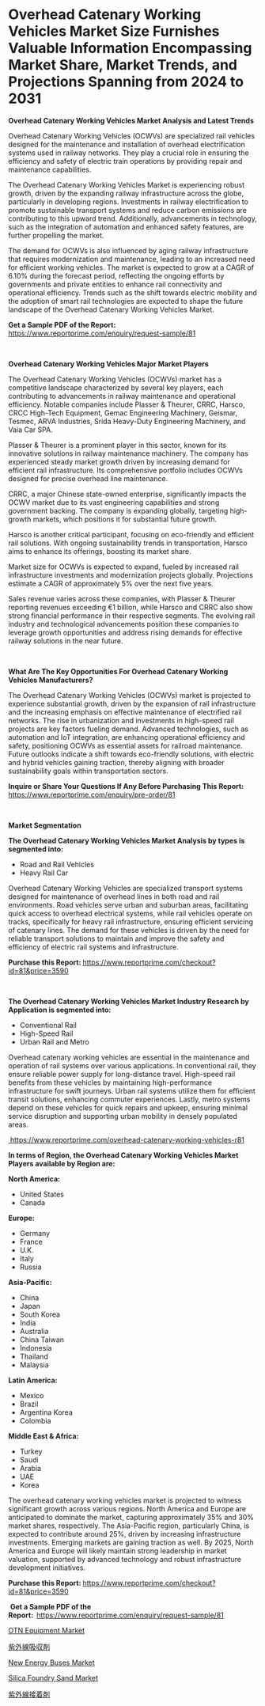 <p><h1>Overhead Catenary Working Vehicles Market Size Furnishes Valuable Information Encompassing Market Share, Market Trends, and Projections Spanning from 2024 to 2031</h1></p><p><strong>Overhead Catenary Working Vehicles Market Analysis and Latest Trends</strong></p>
<p><p>Overhead Catenary Working Vehicles (OCWVs) are specialized rail vehicles designed for the maintenance and installation of overhead electrification systems used in railway networks. They play a crucial role in ensuring the efficiency and safety of electric train operations by providing repair and maintenance capabilities.</p><p>The Overhead Catenary Working Vehicles Market is experiencing robust growth, driven by the expanding railway infrastructure across the globe, particularly in developing regions. Investments in railway electrification to promote sustainable transport systems and reduce carbon emissions are contributing to this upward trend. Additionally, advancements in technology, such as the integration of automation and enhanced safety features, are further propelling the market.</p><p>The demand for OCWVs is also influenced by aging railway infrastructure that requires modernization and maintenance, leading to an increased need for efficient working vehicles. The market is expected to grow at a CAGR of 6.10% during the forecast period, reflecting the ongoing efforts by governments and private entities to enhance rail connectivity and operational efficiency. Trends such as the shift towards electric mobility and the adoption of smart rail technologies are expected to shape the future landscape of the Overhead Catenary Working Vehicles Market.</p></p>
<p><strong>Get a Sample PDF of the Report:&nbsp;</strong> <a href="https://www.reportprime.com/enquiry/request-sample/81">https://www.reportprime.com/enquiry/request-sample/81</a></p>
<p>&nbsp;</p>
<p><strong>Overhead Catenary Working Vehicles Major Market Players</strong></p>
<p><p>The Overhead Catenary Working Vehicles (OCWVs) market has a competitive landscape characterized by several key players, each contributing to advancements in railway maintenance and operational efficiency. Notable companies include Plasser & Theurer, CRRC, Harsco, CRCC High-Tech Equipment, Gemac Engineering Machinery, Geismar, Tesmec, ARVA Industries, Srida Heavy-Duty Engineering Machinery, and Vaia Car SPA.</p><p>Plasser & Theurer is a prominent player in this sector, known for its innovative solutions in railway maintenance machinery. The company has experienced steady market growth driven by increasing demand for efficient rail infrastructure. Its comprehensive portfolio includes OCWVs designed for precise overhead line maintenance.</p><p>CRRC, a major Chinese state-owned enterprise, significantly impacts the OCWV market due to its vast engineering capabilities and strong government backing. The company is expanding globally, targeting high-growth markets, which positions it for substantial future growth.</p><p>Harsco is another critical participant, focusing on eco-friendly and efficient rail solutions. With ongoing sustainability trends in transportation, Harsco aims to enhance its offerings, boosting its market share.</p><p>Market size for OCWVs is expected to expand, fueled by increased rail infrastructure investments and modernization projects globally. Projections estimate a CAGR of approximately 5% over the next five years.</p><p>Sales revenue varies across these companies, with Plasser & Theurer reporting revenues exceeding €1 billion, while Harsco and CRRC also show strong financial performance in their respective segments. The evolving rail industry and technological advancements position these companies to leverage growth opportunities and address rising demands for effective railway solutions in the near future.</p></p>
<p>&nbsp;</p>
<p><strong>What Are The Key Opportunities For Overhead Catenary Working Vehicles Manufacturers?</strong></p>
<p><p>The Overhead Catenary Working Vehicles (OCWVs) market is projected to experience substantial growth, driven by the expansion of rail infrastructure and the increasing emphasis on effective maintenance of electrified rail networks. The rise in urbanization and investments in high-speed rail projects are key factors fueling demand. Advanced technologies, such as automation and IoT integration, are enhancing operational efficiency and safety, positioning OCWVs as essential assets for railroad maintenance. Future outlooks indicate a shift towards eco-friendly solutions, with electric and hybrid vehicles gaining traction, thereby aligning with broader sustainability goals within transportation sectors.</p></p>
<p><strong>Inquire or Share Your Questions If Any Before Purchasing This Report:</strong> <a href="https://www.reportprime.com/enquiry/pre-order/81">https://www.reportprime.com/enquiry/pre-order/81</a></p>
<p>&nbsp;</p>
<p><strong>Market Segmentation</strong></p>
<p><strong>The Overhead Catenary Working Vehicles Market Analysis by types is segmented into:</strong></p>
<p><ul><li>Road and Rail Vehicles</li><li>Heavy Rail Car</li></ul></p>
<p><p>Overhead Catenary Working Vehicles are specialized transport systems designed for maintenance of overhead lines in both road and rail environments. Road vehicles serve urban and suburban areas, facilitating quick access to overhead electrical systems, while rail vehicles operate on tracks, specifically for heavy rail infrastructure, ensuring efficient servicing of catenary lines. The demand for these vehicles is driven by the need for reliable transport solutions to maintain and improve the safety and efficiency of electric rail systems and infrastructure.</p></p>
<p><strong>Purchase this Report:&nbsp;</strong><a href="https://www.reportprime.com/checkout?id=81&price=3590">https://www.reportprime.com/checkout?id=81&price=3590</a></p>
<p>&nbsp;</p>
<p><strong>The Overhead Catenary Working Vehicles Market Industry Research by Application is segmented into:</strong></p>
<p><ul><li>Conventional Rail</li><li>High-Speed Rail</li><li>Urban Rail and Metro</li></ul></p>
<p><p>Overhead catenary working vehicles are essential in the maintenance and operation of rail systems over various applications. In conventional rail, they ensure reliable power supply for long-distance travel. High-speed rail benefits from these vehicles by maintaining high-performance infrastructure for swift journeys. Urban rail systems utilize them for efficient transit solutions, enhancing commuter experiences. Lastly, metro systems depend on these vehicles for quick repairs and upkeep, ensuring minimal service disruption and supporting urban mobility in densely populated areas.</p></p>
<p><a href="https://www.reportprime.com/overhead-catenary-working-vehicles-r81">&nbsp;https://www.reportprime.com/overhead-catenary-working-vehicles-r81</a></p>
<p><strong>In terms of Region, the Overhead Catenary Working Vehicles Market Players available by Region are:</strong></p>
<p>
    <p> <strong> North America: </strong>
        <ul>
            <li>United States</li>
            <li>Canada</li>
        </ul>
        </p> 
    <p> <strong> Europe: </strong>
        <ul>
            <li>Germany</li>
            <li>France</li>
            <li>U.K.</li>
            <li>Italy</li>
            <li>Russia</li>
        </ul>
        </p> 
    <p> <strong> Asia-Pacific: </strong>
        <ul>
            <li>China</li>
            <li>Japan</li>
            <li>South Korea</li>
            <li>India</li>
            <li>Australia</li>
            <li>China Taiwan</li>
            <li>Indonesia</li>
            <li>Thailand</li>
            <li>Malaysia</li>
        </ul>
        </p> 
    <p> <strong> Latin America: </strong>
        <ul>
            <li>Mexico</li>
            <li>Brazil</li>
            <li>Argentina Korea</li>
            <li>Colombia</li>
        </ul>
        </p> 
    <p> <strong> Middle East & Africa: </strong>
        <ul>
            <li>Turkey</li>
            <li>Saudi</li>
            <li>Arabia</li>
            <li>UAE</li>
            <li>Korea</li>
        </ul>
    </p>
    </p>
<p><p>The overhead catenary working vehicles market is projected to witness significant growth across various regions. North America and Europe are anticipated to dominate the market, capturing approximately 35% and 30% market shares, respectively. The Asia-Pacific region, particularly China, is expected to contribute around 25%, driven by increasing infrastructure investments. Emerging markets are gaining traction as well. By 2025, North America and Europe will likely maintain strong leadership in market valuation, supported by advanced technology and robust infrastructure development initiatives.</p></p>
<p><strong>Purchase this Report: </strong><a href="https://www.reportprime.com/checkout?id=81&price=3590">https://www.reportprime.com/checkout?id=81&price=3590</a></p>
<p>&nbsp;<strong>Get a Sample PDF of the Report:&nbsp;&nbsp;</strong><a href="https://www.reportprime.com/enquiry/request-sample/81">https://www.reportprime.com/enquiry/request-sample/81</a></p>
<p><strong></strong></p>
<p><p><a href="https://medium.com/@samirmayert67/global-perspectives-on-otn-equipment-market-trends-and-forecast-2024-2031-e0b4b5ce647c">OTN Equipment Market</a></p><p><a href="https://medium.com/@isaurapx9xsianez/%E7%B4%AB%E5%A4%96%E7%B7%9A%E5%90%B8%E5%8F%8E%E5%89%A4%E5%B8%82%E5%A0%B4%E8%A6%8F%E6%A8%A1%E3%81%A8%E3%82%B7%E3%82%A7%E3%82%A2%E3%81%AE%E5%88%86%E6%9E%90-%E6%88%90%E9%95%B7%E3%83%88%E3%83%AC%E3%83%B3%E3%83%89%E3%81%A8%E4%BA%88%E6%B8%AC-2024%E5%B9%B4-2031%E5%B9%B4-2cf41e7eef16">紫外線吸収剤</a></p><p><a href="https://issuu.com/reportprime-2/docs/new-energy-buses-market-size-2030.p_fdeaadce86111a">New Energy Buses Market</a></p><p><a href="https://issuu.com/reportprime-2/docs/silica-foundry-sand-market-size-203_986dd9c1b42b3c">Silica Foundry Sand Market</a></p><p><a href="https://medium.com/@isaurapx9xsianez/uv%E6%8E%A5%E7%9D%80%E5%89%A4%E5%B8%82%E5%A0%B4%E3%81%AE%E6%B4%9E%E5%AF%9F-%E5%B8%82%E5%A0%B4%E3%83%97%E3%83%AC%E3%83%BC%E3%83%A4%E3%83%BC-%E5%B8%82%E5%A0%B4%E8%A6%8F%E6%A8%A1-%E5%9C%B0%E7%90%86%E7%9A%84%E5%9C%B0%E5%9F%9F-%E3%81%8A%E3%82%88%E3%81%B3%E4%BA%88%E6%B8%AC-2024%E5%B9%B4-2031%E5%B9%B4-fe0b4702734f">紫外線接着剤</a></p></p>